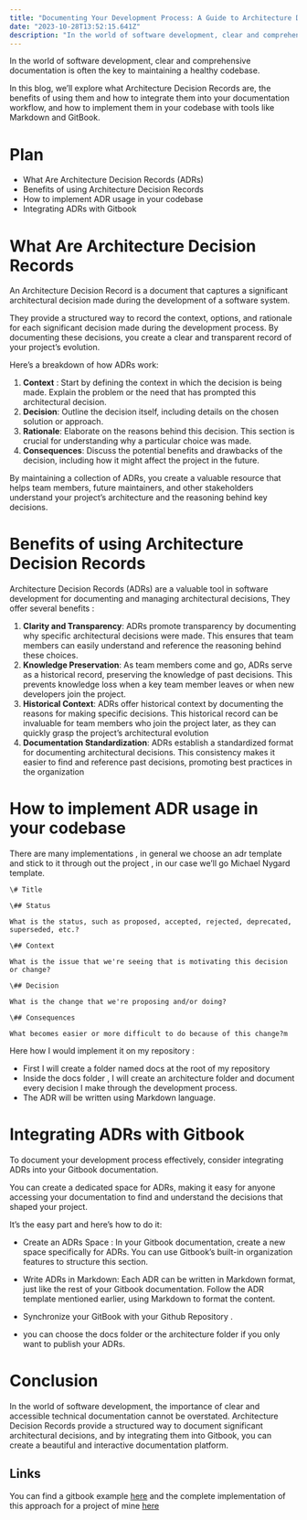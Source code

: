 ```yaml
---
title: "Documenting Your Development Process: A Guide to Architecture Decision Records with Markdown and Gitbook"
date: "2023-10-28T13:52:15.641Z"
description: "In the world of software development, clear and comprehensive documentation is often the key to maintaining a healthy codebase. In this blog, we’ll explore what Architecture Decision Records are, the…"
---
```

In the world of software development, clear and comprehensive documentation is often the key to maintaining a healthy codebase.

In this blog, we’ll explore what Architecture Decision Records are, the benefits of using them and how to integrate them into your documentation workflow, and how to implement them in your codebase with tools like Markdown and GitBook.

Plan
====

*   What Are Architecture Decision Records (ADRs)
*   Benefits of using Architecture Decision Records
*   How to implement ADR usage in your codebase
*   Integrating ADRs with Gitbook

What Are Architecture Decision Records
======================================

An Architecture Decision Record is a document that captures a significant architectural decision made during the development of a software system.

They provide a structured way to record the context, options, and rationale for each significant decision made during the development process. By documenting these decisions, you create a clear and transparent record of your project’s evolution.

Here’s a breakdown of how ADRs work:

1.  **Context** : Start by defining the context in which the decision is being made. Explain the problem or the need that has prompted this architectural decision.
2.  **Decision**: Outline the decision itself, including details on the chosen solution or approach.
3.  **Rationale**: Elaborate on the reasons behind this decision. This section is crucial for understanding why a particular choice was made.
4.  **Consequences**: Discuss the potential benefits and drawbacks of the decision, including how it might affect the project in the future.

By maintaining a collection of ADRs, you create a valuable resource that helps team members, future maintainers, and other stakeholders understand your project’s architecture and the reasoning behind key decisions.

Benefits of using Architecture Decision Records
===============================================

Architecture Decision Records (ADRs) are a valuable tool in software development for documenting and managing architectural decisions, They offer several benefits :

1.  **Clarity and Transparency**: ADRs promote transparency by documenting why specific architectural decisions were made. This ensures that team members can easily understand and reference the reasoning behind these choices.
2.  **Knowledge Preservation**: As team members come and go, ADRs serve as a historical record, preserving the knowledge of past decisions. This prevents knowledge loss when a key team member leaves or when new developers join the project.
3.  **Historical Context**: ADRs offer historical context by documenting the reasons for making specific decisions. This historical record can be invaluable for team members who join the project later, as they can quickly grasp the project’s architectural evolution
4.  **Documentation Standardization**: ADRs establish a standardized format for documenting architectural decisions. This consistency makes it easier to find and reference past decisions, promoting best practices in the organization

How to implement ADR usage in your codebase
===========================================

There are many implementations , in general we choose an adr template and stick to it through out the project , in our case we’ll go Michael Nygard template.

```
\# Title  
  
\## Status  
  
What is the status, such as proposed, accepted, rejected, deprecated, superseded, etc.?  
  
\## Context  
  
What is the issue that we're seeing that is motivating this decision or change?  
  
\## Decision  
  
What is the change that we're proposing and/or doing?  
  
\## Consequences  
  
What becomes easier or more difficult to do because of this change?m
```

Here how I would implement it on my repository :

*   First I will create a folder named docs at the root of my repository
*   Inside the docs folder , I will create an architecture folder and document every decision I make through the development process.
*   The ADR will be written using Markdown language.

Integrating ADRs with Gitbook
=============================

To document your development process effectively, consider integrating ADRs into your Gitbook documentation.

You can create a dedicated space for ADRs, making it easy for anyone accessing your documentation to find and understand the decisions that shaped your project.

It’s the easy part and here’s how to do it:

*   Create an ADRs Space : In your Gitbook documentation, create a new space specifically for ADRs. You can use Gitbook’s built-in organization features to structure this section.

*   Write ADRs in Markdown: Each ADR can be written in Markdown format, just like the rest of your Gitbook documentation. Follow the ADR template mentioned earlier, using Markdown to format the content.
*   Synchronize your GitBook with your Github Repository .

*   you can choose the docs folder or the architecture folder if you only want to publish your ADRs.

Conclusion
==========

In the world of software development, the importance of clear and accessible technical documentation cannot be overstated. Architecture Decision Records provide a structured way to document significant architectural decisions, and by integrating them into Gitbook, you can create a beautiful and interactive documentation platform.

Links
-----

You can find a gitbook example [here](https://jao-consulting.gitbook.io/architecture-decision-records/) and the complete implementation of this approach for a project of mine [here](https://github.com/jugurta/phonebook)